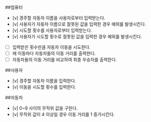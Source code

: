 ##컴퓨터

- [v] 경주할 자동차 이름을 사용자로부터 입력받는다.
- [v] 사용자가 자동차 이름으로 잘못된 값을 입력한 경우 예외를 발생시킨다.
- [v] 시도할 횟수를 사용자로부터 입력받는다.
- [v] 사용자가 시도할 횟수로 잘못된 값을 입력한 경우 예외를 발생시킨다.
- [ ] 입력받은 횟수만큼 자동차 이동을 시도한다.
- [ ] 매 이동마다 자동차들의 이동 거리를 출력한다.
- [ ] 자동차들의 이동 거리를 비교하여 최종 우승자를 출력한다.

##사용자

- [v] 경주할 자동차 이름을 입력한다.
- [v] 이동을 시도할 횟수를 입력한다.

##자동차

- [v] 0~9 사이의 무작위 값을 구한다.
- [v] 무작위 값이 4 이상일 경우 이동 거리를 1 증가시킨다.
